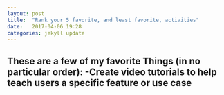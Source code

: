 ```yaml
---
layout: post
title:  "Rank your 5 favorite, and least favorite, activities"
date:   2017-04-06 19:28
categories: jekyll update
---
```

These are a few of my favorite Things (in no particular order):
-Create video tutorials to help teach users a specific feature or use case
-
